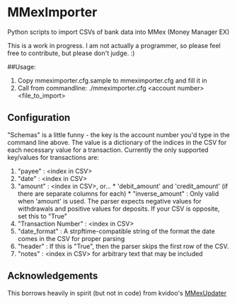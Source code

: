 # MMexImporter
Python scripts to import CSVs of bank data into MMex (Money Manager EX)

This is a work in progress.  I am not actually a programmer, so please feel free to
contribute, but please don't judge. :)

##Usage:

1. Copy mmeximporter.cfg.sample to mmeximporter.cfg and fill it in
2. Call from commandline: ./mmeximporter.cfg \<account number\> \<file\_to\_import\>

## Configuration
"Schemas" is a little funny - the key is the account number you'd type in the command line above.  The value is a dictionary of the indices in the CSV for each necessary value for a transaction.  Currently the only supported key/values for transactions are:

  1. "payee" : \<index in CSV\>
  2. "date" : \<index in CSV\>
  3. "amount" : \<index in CSV\>, or...
    * 'debit\_amount' and 'credit_amount' (if there are separate columns for each)
    * "inverse\_amount" : Only valid when 'amount' is used.  The parser expects negative values for withdrawals and positive values for deposits.  If your CSV is opposite, set this to "True"
  4. "Transaction Number" : \<index in CSV\>
  5. "date_format" : A strpftime-compatible string of the format the date comes in the CSV for proper parsing
  6. "header" : If this is "True", then the parser skips the first row of the CSV.
  7. "notes" : \<index in CSV\> for arbitrary text that may be included

## Acknowledgements
This borrows heavily in spirit (but not in code) from kvidoo's [MMexUpdater](https://github.com/kvidoo/MMexUpdater)